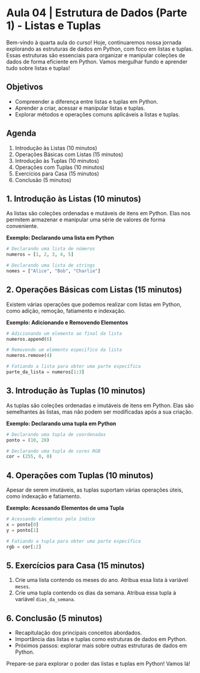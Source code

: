 # Aula 04 | Estrutura de Dados (Parte 1) - Listas e Tuplas

Bem-vindo à quarta aula do curso! Hoje, continuaremos nossa jornada explorando as estruturas de dados em Python, com foco em listas e tuplas. Essas estruturas são essenciais para organizar e manipular coleções de dados de forma eficiente em Python. Vamos mergulhar fundo e aprender tudo sobre listas e tuplas!

## Objetivos

* Compreender a diferença entre listas e tuplas em Python.
* Aprender a criar, acessar e manipular listas e tuplas.
* Explorar métodos e operações comuns aplicáveis a listas e tuplas.

## Agenda

1. Introdução às Listas (10 minutos)
2. Operações Básicas com Listas (15 minutos)
3. Introdução às Tuplas (10 minutos)
4. Operações com Tuplas (10 minutos)
5. Exercícios para Casa (15 minutos)
6. Conclusão (5 minutos)

## 1. Introdução às Listas (10 minutos)

As listas são coleções ordenadas e mutáveis de itens em Python. Elas nos permitem armazenar e manipular uma série de valores de forma conveniente.

**Exemplo: Declarando uma lista em Python**

```python
# Declarando uma lista de números
numeros = [1, 2, 3, 4, 5]

# Declarando uma lista de strings
nomes = ["Alice", "Bob", "Charlie"]
```

## 2. Operações Básicas com Listas (15 minutos)

Existem várias operações que podemos realizar com listas em Python, como adição, remoção, fatiamento e indexação.

**Exemplo: Adicionando e Removendo Elementos**

```python
# Adicionando um elemento ao final da lista
numeros.append(6)

# Removendo um elemento específico da lista
numeros.remove(4)

# Fatiando a lista para obter uma parte específica
parte_da_lista = numeros[1:3]
```

## 3. Introdução às Tuplas (10 minutos)

As tuplas são coleções ordenadas e imutáveis de itens em Python. Elas são semelhantes às listas, mas não podem ser modificadas após a sua criação.

**Exemplo: Declarando uma tupla em Python**

```python
# Declarando uma tupla de coordenadas
ponto = (10, 20)

# Declarando uma tupla de cores RGB
cor = (255, 0, 0)
```

## 4. Operações com Tuplas (10 minutos)

Apesar de serem imutáveis, as tuplas suportam várias operações úteis, como indexação e fatiamento.

**Exemplo: Acessando Elementos de uma Tupla**

```python
# Acessando elementos pelo índice
x = ponto[0]
y = ponto[1]

# Fatiando a tupla para obter uma parte específica
rgb = cor[:2]
```

## 5. Exercícios para Casa (15 minutos)

1. Crie uma lista contendo os meses do ano. Atribua essa lista à variável `meses`.
2. Crie uma tupla contendo os dias da semana. Atribua essa tupla à variável `dias_da_semana`.

## 6. Conclusão (5 minutos)

* Recapitulação dos principais conceitos abordados.
* Importância das listas e tuplas como estruturas de dados em Python.
* Próximos passos: explorar mais sobre outras estruturas de dados em Python.

Prepare-se para explorar o poder das listas e tuplas em Python! Vamos lá!